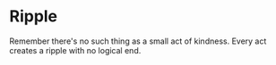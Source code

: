 # Ripple
Remember there's no such thing as a small act of kindness. Every act creates a ripple with no logical end.
